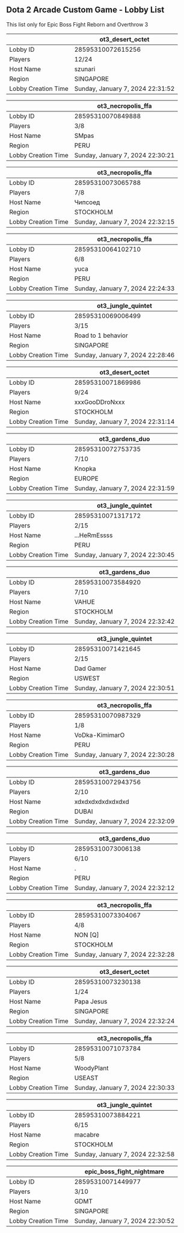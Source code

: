 ## Dota 2 Arcade Custom Game - Lobby List

This list only for Epic Boss Fight Reborn and Overthrow 3

|  | ot3_desert_octet |
| ------ | ------ |
| Lobby ID | 28595310072615256 |
| Players | 12/24 |
| Host Name | szunari |
| Region | SINGAPORE |
| Lobby Creation Time | Sunday, January 7, 2024 22:31:52 |


|  | ot3_necropolis_ffa |
| ------ | ------ |
| Lobby ID | 28595310070849888 |
| Players | 3/8 |
| Host Name | SMpas |
| Region | PERU |
| Lobby Creation Time | Sunday, January 7, 2024 22:30:21 |


|  | ot3_necropolis_ffa |
| ------ | ------ |
| Lobby ID | 28595310073065788 |
| Players | 7/8 |
| Host Name | Чипсоед |
| Region | STOCKHOLM |
| Lobby Creation Time | Sunday, January 7, 2024 22:32:15 |


|  | ot3_necropolis_ffa |
| ------ | ------ |
| Lobby ID | 28595310064102710 |
| Players | 6/8 |
| Host Name | yuca |
| Region | PERU |
| Lobby Creation Time | Sunday, January 7, 2024 22:24:33 |


|  | ot3_jungle_quintet |
| ------ | ------ |
| Lobby ID | 28595310069006499 |
| Players | 3/15 |
| Host Name | Road to 1 behavior |
| Region | SINGAPORE |
| Lobby Creation Time | Sunday, January 7, 2024 22:28:46 |


|  | ot3_desert_octet |
| ------ | ------ |
| Lobby ID | 28595310071869986 |
| Players | 9/24 |
| Host Name | xxxGooDDroNxxx |
| Region | STOCKHOLM |
| Lobby Creation Time | Sunday, January 7, 2024 22:31:14 |


|  | ot3_gardens_duo |
| ------ | ------ |
| Lobby ID | 28595310072753735 |
| Players | 7/10 |
| Host Name | Knopka |
| Region | EUROPE |
| Lobby Creation Time | Sunday, January 7, 2024 22:31:59 |


|  | ot3_jungle_quintet |
| ------ | ------ |
| Lobby ID | 28595310071317172 |
| Players | 2/15 |
| Host Name | ...HeRmEssss |
| Region | PERU |
| Lobby Creation Time | Sunday, January 7, 2024 22:30:45 |


|  | ot3_gardens_duo |
| ------ | ------ |
| Lobby ID | 28595310073584920 |
| Players | 7/10 |
| Host Name | VAHUE |
| Region | STOCKHOLM |
| Lobby Creation Time | Sunday, January 7, 2024 22:32:42 |


|  | ot3_jungle_quintet |
| ------ | ------ |
| Lobby ID | 28595310071421645 |
| Players | 2/15 |
| Host Name | Dad Gamer |
| Region | USWEST |
| Lobby Creation Time | Sunday, January 7, 2024 22:30:51 |


|  | ot3_necropolis_ffa |
| ------ | ------ |
| Lobby ID | 28595310070987329 |
| Players | 1/8 |
| Host Name | VoDka-KimimarO |
| Region | PERU |
| Lobby Creation Time | Sunday, January 7, 2024 22:30:28 |


|  | ot3_gardens_duo |
| ------ | ------ |
| Lobby ID | 28595310072943756 |
| Players | 2/10 |
| Host Name | xdxdxdxdxdxdxdxd |
| Region | DUBAI |
| Lobby Creation Time | Sunday, January 7, 2024 22:32:09 |


|  | ot3_gardens_duo |
| ------ | ------ |
| Lobby ID | 28595310073006138 |
| Players | 6/10 |
| Host Name | . |
| Region | PERU |
| Lobby Creation Time | Sunday, January 7, 2024 22:32:12 |


|  | ot3_necropolis_ffa |
| ------ | ------ |
| Lobby ID | 28595310073304067 |
| Players | 4/8 |
| Host Name | NON [Q] |
| Region | STOCKHOLM |
| Lobby Creation Time | Sunday, January 7, 2024 22:32:28 |


|  | ot3_desert_octet |
| ------ | ------ |
| Lobby ID | 28595310073230138 |
| Players | 1/24 |
| Host Name | Papa Jesus |
| Region | SINGAPORE |
| Lobby Creation Time | Sunday, January 7, 2024 22:32:24 |


|  | ot3_necropolis_ffa |
| ------ | ------ |
| Lobby ID | 28595310071073784 |
| Players | 5/8 |
| Host Name | WoodyPlant |
| Region | USEAST |
| Lobby Creation Time | Sunday, January 7, 2024 22:30:33 |


|  | ot3_jungle_quintet |
| ------ | ------ |
| Lobby ID | 28595310073884221 |
| Players | 6/15 |
| Host Name | macabre |
| Region | STOCKHOLM |
| Lobby Creation Time | Sunday, January 7, 2024 22:32:58 |


|  | epic_boss_fight_nightmare |
| ------ | ------ |
| Lobby ID | 28595310071449977 |
| Players | 3/10 |
| Host Name | GDMT |
| Region | SINGAPORE |
| Lobby Creation Time | Sunday, January 7, 2024 22:30:52 |


